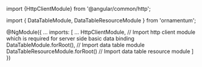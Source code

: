 import {HttpClientModule} from '@angular/common/http';

import { DataTableModule, DataTableResourceModule } from 'ornamentum';

@NgModule({
 ...
 imports: [
    ...
    HttpClientModule, // Import http client module which is required for server side basic data binding
    DataTableModule.forRoot(), // Import data table module
    DataTableResourceModule.forRoot() // Import data table resource module
  ]
})

